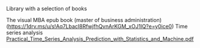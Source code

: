 Library with a selection of books

The visual MBA epub book (master of business administration) (https://1drv.ms/u/s!Aq7LbacI8RfwjfhQvnArKGM_xOJ1IQ?e=y0ice0)
Time series analysis [Practical_Time_Series_Analysis_Prediction_with_Statistics_and_Machine.pdf](https://github.com/maximnl/soda/files/9937237/Practical_Time_Series_Analysis_Prediction_with_Statistics_and_Machine.pdf)
